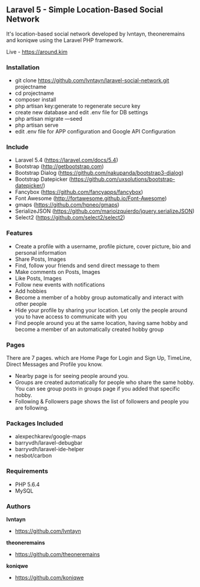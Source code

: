 ## Laravel 5 - Simple Location-Based Social Network
It's location-based social network developed by lvntayn, theoneremains and koniqwe using the Laravel PHP framework.

Live - https://around.kim

### Installation
* git clone https://github.com/lvntayn/laravel-social-network.git projectname
* cd projectname
* composer install
* php artisan key:generate to regenerate secure key
* create new database and edit .env file for DB settings
* php artisan migrate —seed
* php artisan serve
* edit .env file for APP configuration and Google API Configuration


### Include
* Laravel 5.4 (https://laravel.com/docs/5.4)
* Bootstrap (http://getbootstrap.com)
* Bootstrap Dialog (https://github.com/nakupanda/bootstrap3-dialog)
* Bootstrap Datepicker (https://github.com/uxsolutions/bootstrap-datepicker/)
* Fancybox (https://github.com/fancyapps/fancybox)
* Font Awesome (http://fortawesome.github.io/Font-Awesome)
* gmaps (https://github.com/hpneo/gmaps)
* SerializeJSON (https://github.com/marioizquierdo/jquery.serializeJSON)
* Select2 (https://github.com/select2/select2)


### Features
* Create a profile with a username, profile picture, cover picture, bio and personal information
* Share Posts, Images
* Find, follow your friends and send direct message to them
* Make comments on Posts, Images
* Like Posts, Images
* Follow new events with notifications
* Add hobbies
* Become a member of a hobby group automatically and interact with other people
* Hide your profile by sharing your location. Let only the people around you to have access to communicate with you
* Find people around you at the same location, having same hobby and become a member of an automatically created hobby group

### Pages
There are 7 pages. which are Home Page for Login and Sign Up,  TimeLine, Direct Messages and Profile you know.
* Nearby page is for seeing people around you.
* Groups are created automatically for people who share the same hobby.  You can see group posts in groups page if you added that specific hobby.
* Following & Followers page shows the list of followers and people you are following.

### Packages Included
* alexpechkarev/google-maps
* barryvdh/laravel-debugbar
* barryvdh/laravel-ide-helper
* nesbot/carbon

### Requirements
* PHP 5.6.4
* MySQL


### Authors
**lvntayn**
 - https://github.com/lvntayn

**theoneremains**
 - https://github.com/theoneremains

**koniqwe**
 - https://github.com/koniqwe